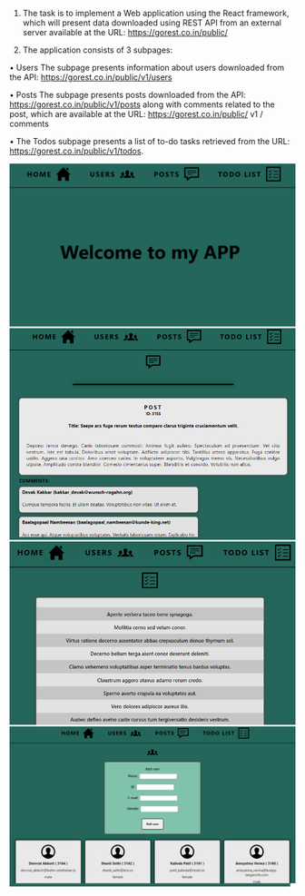 1. The task is to implement a Web application using the React framework, which will present data downloaded using REST API from an external server available at the URL: https://gorest.co.in/public/

2. The application consists of 3 subpages:

• Users The subpage presents information about users downloaded from the API: https://gorest.co.in/public/v1/users

• Posts The subpage presents posts downloaded from the API: https://gorest.co.in/public/v1/posts along with comments related to the post, which are available at the URL: https://gorest.co.in/public/ v1 / comments

• The Todos subpage presents a list of to-do tasks retrieved from the URL: https://gorest.co.in/public/v1/todos.

<img src="./screenFromApp/ReactAppWithExternalServer.png">
<img src="./screenFromApp/postsPAge.png">
<img src="./screenFromApp/todoListPage.png">
<img src="./screenFromApp/userPage.png">
